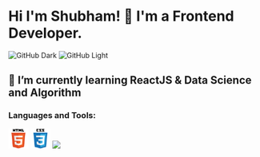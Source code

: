 # Hi I'm Shubham! 👋 I'm a Frontend Developer.



![GitHub Dark](https://github.com/shubh6396/shubh6396/blob/main/assets/banner%20dark.jpg#gh-dark-mode-only)
![GitHub Light](https://github.com/shubh6396/shubh6396/blob/main/assets/banner%20white.jpg#gh-light-mode-only)

## 🌱 I’m currently learning ReactJS & Data Science and Algorithm

### Languages and Tools:
<p align="left">
<img src="https://raw.githubusercontent.com/devicons/devicon/master/icons/html5/html5-original-wordmark.svg" alt="html5" style="max-width: 100%;" width="40" height="40">
<img src="https://raw.githubusercontent.com/devicons/devicon/master/icons/css3/css3-original-wordmark.svg" alt="css3" style="max-width: 100%;" width="40" height="40">
<img src="https://raw.githubusercontent.com/shinokada/shinokada/master/assets/javascript.png" style="max-width: 100%;" height="40">

</p>  

<!--
**shubh6396/shubh6396** is a ✨ _special_ ✨ repository because its `README.md` (this file) appears on your GitHub profile.

Here are some ideas to get you started:

- 🔭 I’m currently working on ...
- 🌱 I’m currently learning ...
- 👯 I’m looking to collaborate on ...
- 🤔 I’m looking for help with ...
- 💬 Ask me about ...
- 📫 How to reach me: ...
- 😄 Pronouns: ...
- ⚡ Fun fact: ...
-->

